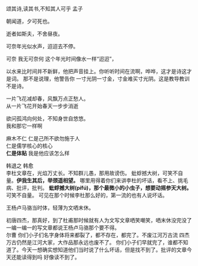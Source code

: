 
颂其诗,读其书,不知其人可乎  孟子  

朝闻道，夕可死也。  

逝者如斯夫，不舍昼夜。 

可奈年光似水声，迢迢去不停。  

可奈 我无可奈何 这个年光时间像水一样“迢迢”，  

以水来比时间并不新鲜，他把声音挂上。你听听时间在流啊，哗哗，这才是诗这才是词。  那不是说理，他警告你 一寸光阴一寸金，寸金难买寸光阴。这是教导教训不是诗。  

一片飞花减却春，风飘万点正愁人。  
从一片飞花开始春天一步步消逝  

欲问孤鸿向何处，不知身世自悠悠。  
我和那它一样啊  

麻木不仁 仁是己所不欲勿施于人  
仁是儒学核心的核心  
**仁是体贴**  我是他应该怎么样  

韩退之 韩愈   
李杜文章在，光焰万丈长。不知群儿愚，那用故谤伤。
蚍蜉撼大树，可笑不自量。**伊我生其后，举颈遥相望。**
哪里用得着你们来讲李杜的坏话，看不上、挑毛病、批评，批判。  **蚍蜉撼大树(pífú)，那个最微小的小虫子，想要动摇参天大树。**  可笑不自量。  可见在那个时候李杜那么好的，第一流的也有人说坏话。

王杨卢马骆当时体，轻薄为文哂末休。

初唐四杰，那真好，到了杜甫那时候就有人为文写文章哂笑嘲笑，哂末休没完没了一编一编一的写文章都说王杨卢马骆那个要不得。  
尔曹 你们小子们名字身体将来都裂了，都不存在，都完了。不废江河万古流 四杰万古仍然是江河大家，大作品那永远也废不了。 你们小子们早就完了，谁都不知道了。今天一想确实想知道他们当时说了什么坏话，但是找不到了。批评的文章今天还能读得到吗 好像读不到了。  



































